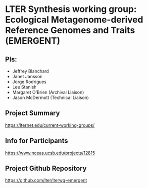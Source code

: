 # LTER Synthesis working group:  Ecological Metagenome-derived Reference Genomes and Traits (EMERGENT)


## PIs: 

- Jeffrey Blanchard
- Janet Jansson
- Jorge Rodrigues
- Lee Stanish
- Margaret O’Brien (Archival Liaison)
- Jason McDermott (Technical Liaison)

## Project Summary

https://lternet.edu/current-working-groups/

## Info for Participants

https://www.nceas.ucsb.edu/projects/12815

## Project Github Repository

https://github.com/lter/lterwg-emergent
